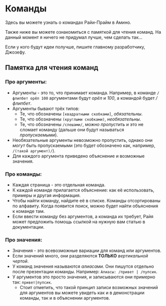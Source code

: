 # Команды

Здесь вы можете узнать о командах Райи-Прайм в Амино.

Также ниже вы можете ознакомиться с памяткой для чтения команд. На данный момент я ничего не придумал лучше, чем сделать так...

Если у кого будут идеи получше, пишите главному разработчику, Джозефу.

## Памятка для чтения команд

### Про аргументы:

- Аргументы - это то, что принимает команда. Например, в команде `/флипбет орёл 100` аргументами будут _орёл_ и _100_, а командой будет _/флипбет_.
- Аргументы бывают трёх типов:
  - Те, что обозначены `[квадратными скобками]`, *обязательны*.
  - Те, что обозначены `(круглыми скобками)`, *необязательны*.
  - Те, что обозначены `/слешами/`, *можно пропустить* и это не сломает команду (дальше они будут называться *пропускаемыми*).
- Необязательные аргументы невозможно пропустить, однако они *могут* быть пропускаемыми (это будет обозначено как, например, `/(такой аргумент)/`).
- Для каждого аргумента приведено объяснение и возможные значения.

### Про команды:
- Каждая страница - это отдельная команда.
- К каждой команде прилагается объяснение: как её использовать, примеры и другая информация.
- Чтобы найти команду, найдите её в списке. Команды отсортированы по алфавиту. Когда появится поиск, можно будет найти объяснения к команде там. 
- Если ввести команду без аргументов, а команда их требует, Райя может предложить помощь ссылкой на нужную вам статью в документации.

### Про значения:
- Значения - это всевозможные вариации для команд или аргументов.
- Если значений много, они разделяются **ТОЛЬКО** _вертикальной чертой_.
- У команд значения называются *алиасами*. Они пишутся отдельно после презентации команды. Например: `Алиасы: /привет | /пупсик`.
- У аргументов это просто значения, и записываются они примерно так: `привет|пупсик`.
  - Стоит отметить, что такой принцип записи возможных значений для аргументов вы можете увидеть как и в демонстрации команды, так и в объяснении аргументов.